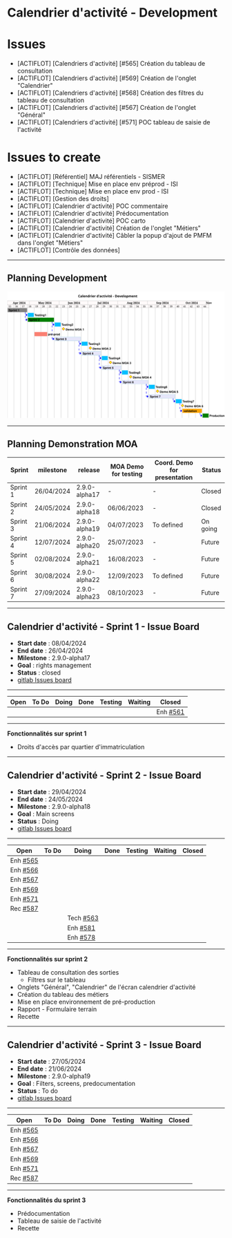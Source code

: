 # Calendrier d'activité - Development


# Issues

- [ACTIFLOT] [Calendriers d'activité] [#565] Création du tableau de consultation
- [ACTIFLOT] [Calendriers d'activité] [#569] Création de l'onglet "Calendrier"
- [ACTIFLOT] [Calendriers d'activité] [#568] Création des filtres du tableau de consultation
- [ACTIFLOT] [Calendriers d'activité] [#567] Création de l'onglet "Général"
- [ACTIFLOT] [Calendriers d'activité] [#571] POC tableau de saisie de l'activité

# Issues to create
- [ACTIFLOT] [Référentiel] MAJ référentiels - SISMER
- [ACTIFLOT] [Technique] Mise en place env préprod - ISI
- [ACTIFLOT] [Technique] Mise en place env prod - ISI
- [ACTIFLOT] [Gestion des droits]
- [ACTIFLOT] [Calendrier d'activité] POC commentaire
- [ACTIFLOT] [Calendrier d'activité] Prédocumentation
- [ACTIFLOT] [Calendrier d'activité] POC carto
- [ACTIFLOT] [Calendrier d'activité] Création de l'onglet "Métiers"
- [ACTIFLOT] [Calendrier d'activité] Câbler la popup d'ajout de PMFM dans l'onglet "Métiers"
- [ACTIFLOT] [Contrôle des données]

---

## Planning Development

![ui-calendrier-planning](/projects/activity-calendar/not/images/refonte-activity-calendar-planning-sprints.svg)<!-- .element: style="width: 75%" -->

---

## Planning Demonstration MOA

| **Sprint** | **milestone** | **release**   | **MOA Demo for testing** | **Coord. Demo for presentation** | Status     |
|------------|---------------|---------------|--------------------------|----------------------------------|------------|
| Sprint 1   | 26/04/2024    | 2.9.0-alpha17 | -                        | -                                | Closed     |
| Sprint 2   | 24/05/2024    | 2.9.0-alpha18 | 06/06/2023               | -                                | Closed     |
| Sprint 3   | 21/06/2024    | 2.9.0-alpha19 | 04/07/2023               | To defined                       | On going   |
| Sprint 4   | 12/07/2024    | 2.9.0-alpha20 | 25/07/2023               | -                                | Future     |
| Sprint 5   | 02/08/2024    | 2.9.0-alpha21 | 16/08/2023               | -                                | Future     |
| Sprint 6   | 30/08/2024    | 2.9.0-alpha22 | 12/09/2023               | To defined                       | Future     |
| Sprint 7   | 27/09/2024    | 2.9.0-alpha23 | 08/10/2023               | -                                | Future     |
<!-- .element: class="font-size-small" -->


---

## Calendrier d'activité - Sprint 1 - Issue Board

- **Start date** : 08/04/2024
- **End date** : 26/04/2024
- **Milestone** : 2.9.0-alpha17
- **Goal** : rights management
- **Status** : closed
- [gitlab Issues board](https://gitlab.ifremer.fr/sih-public/sumaris/sumaris-app/-/boards/873?milestone_title=2.9.0-alpha17&search=ACTIFLOT)

---

| **Open**                                                                          | **To Do** | **Doing**                                                                         | **Done** | **Testing** | **Waiting** | **Closed** |
|-----------------------------------------------------------------------------------|-----------|-----------------------------------------------------------------------------------|----------|-------------|-------------|------------| 
|  |           |  |          |             |             |    Enh [#561](https://gitlab.ifremer.fr/sih-public/sumaris/sumaris-app/-/issues/561)        | 
<!-- .element: class="font-size-small" -->

---

**Fonctionnalités sur sprint 1**
- Droits d'accès par quartier d'immatriculation

---

## Calendrier d'activité - Sprint 2 - Issue Board

- **Start date** : 29/04/2024
- **End date** : 24/05/2024
- **Milestone** : 2.9.0-alpha18
- **Goal** : Main screens
- **Status** : Doing
- [gitlab Issues board](https://gitlab.ifremer.fr/sih-public/sumaris/sumaris-app/-/boards/873?milestone_title=2.9.0-alpha18&search=ACTIFLOT)

---

| **Open**                                                                            | **To Do** | **Doing**                                                                          | **Done** | **Testing** | **Waiting** | **Closed** |
|-------------------------------------------------------------------------------------|-----------|------------------------------------------------------------------------------------|----------|-------------|-------------|------------| 
| Enh [#565](https://gitlab.ifremer.fr/sih-public/sumaris/sumaris-app/-/issues/565)   |           |                                                                                    |          |             |             |            | 
| Enh [#566](https://gitlab.ifremer.fr/sih-public/sumaris/sumaris-app/-/issues/566)   |           |                                                                                    |          |             |             |            |
| Enh [#567](https://gitlab.ifremer.fr/sih-public/sumaris/sumaris-app/-/issues/567)   |           |                                                                                    |          |             |             |            |
| Enh [#569](https://gitlab.ifremer.fr/sih-public/sumaris/sumaris-app/-/issues/569)   |           |                                                                                    |          |             |             |            |
| Enh [#571](https://gitlab.ifremer.fr/sih-public/sumaris/sumaris-app/-/issues/571)   |           |                                                                                    |          |             |             |            |
| Rec [#587](https://gitlab.ifremer.fr/sih-public/sumaris/sumaris-app/-/issues/587)   |           |                                                                                    |          |             |             |            |             |
|                                                                                     |           | Tech [#563](https://gitlab.ifremer.fr/sih-public/sumaris/sumaris-app/-/issues/563) |          |             |             |            |
|                                                                                     |           | Enh [#581](https://gitlab.ifremer.fr/sih-public/sumaris/sumaris-app/-/issues/581)  |          |             |             |            |
|                                                                                     |           | Enh [#578](https://gitlab.ifremer.fr/sih-public/sumaris/sumaris-app/-/issues/578)  |          |             |             |            |

<!-- .element: class="font-size-small" -->

---

**Fonctionnalités sur sprint 2**
- Tableau de consultation des sorties
  -  Filtres sur le tableau
- Onglets "Général", "Calendrier" de l'écran calendrier d'activité
- Création du tableau des métiers
- Mise en place environnement de pré-production
- Rapport - Formulaire terrain
- Recette 

---

## Calendrier d'activité - Sprint 3 - Issue Board

- **Start date** : 27/05/2024
- **End date** : 21/06/2024
- **Milestone** : 2.9.0-alpha19
- **Goal** : Filters, screens, predocumentation
- **Status** : To do
- [gitlab Issues board]()
---

| **Open**                                                                            | **To Do** | **Doing**                                                                          | **Done** | **Testing** | **Waiting** | **Closed** |
|-------------------------------------------------------------------------------------|-----------|------------------------------------------------------------------------------------|----------|-------------|-------------|------------| 
| Enh [#565](https://gitlab.ifremer.fr/sih-public/sumaris/sumaris-app/-/issues/565)   |           |                                                                                    |          |             |             |            | 
| Enh [#566](https://gitlab.ifremer.fr/sih-public/sumaris/sumaris-app/-/issues/566)   |           |                                                                                    |          |             |             |            |
| Enh [#567](https://gitlab.ifremer.fr/sih-public/sumaris/sumaris-app/-/issues/567)   |           |                                                                                    |          |             |             |            |
| Enh [#569](https://gitlab.ifremer.fr/sih-public/sumaris/sumaris-app/-/issues/569)   |           |                                                                                    |          |             |             |            |
| Enh [#571](https://gitlab.ifremer.fr/sih-public/sumaris/sumaris-app/-/issues/571)   |           |                                                                                    |          |             |             |            |
| Rec [#587](https://gitlab.ifremer.fr/sih-public/sumaris/sumaris-app/-/issues/587)   |           |                                                                                    |          |             |             |            |             |
<!-- .element: class="font-size-small" -->

---

**Fonctionnalités du sprint 3**
- Prédocumentation
- Tableau de saisie de l'activité
- Recette

